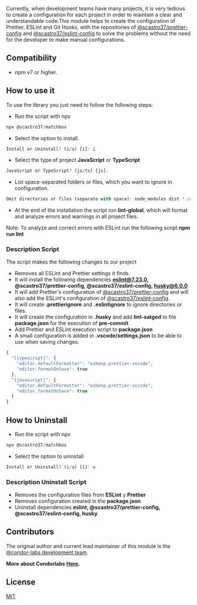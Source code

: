 Currently, when development teams have many projects, it is very tedious to create a configuration for each project in order to maintain a clear and understandable code.This module helps to create the configuration of Prettier, ESLint and Git Hooks, with the repositories of [@scastro37/prettier-config](https://github.com/scastro37/prettier-config) and [@scastro37/eslint-config](https://github.com/scastro37/eslint-config) to solve the problems without the need for the developer to make manual configurations.

## Compatibility

- npm v7 or higher.

## How to use it
To use the library you just need to follow the following steps:

- Run the script with npx
```js
npx @scastro37/matchbox
```
- Select the option to install.
```js
Install or Uninstall? (i/u) [i]: i
```
- Select the type of project **JavaScript** or **TypeScript**
```js
JavaScript or TypeScript? (js/ts) [js]:
```
- List space-separated folders or files, which you want to ignore in configuration.
```js
Omit directories or files (separate with space): node_modules dist *.svg
```
- At the end of the installation the script run **lint-global**, which will format and analyze errors and warnings in all project files.

Note:
To analyze and correct errors with ESLint run the following script **npm run lint**

### Description Script
The script makes the following changes to our project
- Removes all ESLint and Prettier settings it finds.
- It will install the following dependencies **eslint@7.23.0, @scastro37/prettier-config, @scastro37/eslint-config, husky@6.0.0**
- It will add Prettier's configuration of [@scastro37/prettier-config](https://github.com/scastro37/prettier-config) and will also add the ESLint's configuration of [@scastro37/eslint-config](https://github.com/scastro37/eslint-config).
- It will create **.prettierignore** and **.eslintignore** to ignore directories or files.
- It will create the configuration in **.husky** and add **lint-satged** to file **package.json** for the execution of **pre-commit**
- Add Prettier and ESLint execution script to **package.json**
- A small configuration is added in **.vscode/settings.json** to be able to use when saving changes.
```js
{
  "[typescript]": {
    "editor.defaultFormatter": "esbenp.prettier-vscode",
    "editor.formatOnSave": true
  },
  "[javascript]": {
    "editor.defaultFormatter": "esbenp.prettier-vscode",
    "editor.formatOnSave": true
  }
}
```

## How to Uninstall

- Run the script with npx
```js
npx @scastro37/matchbox
```
- Select the option to uninstall
```js
Install or Uninstall? (i/u) [i]: u
```
### Description Uninstall Script

- Removes the configuration files from **ESLint** y **Prettier**
- Removes configuration created in the **package.json**
- Uninstall dependencies **eslint, @scastro37/prettier-config, @scastro37/eslint-config, husky**

## Contributors

The original author and current lead maintainer of this module is the [@condor-labs development team](https://condorlabs.io/team).

**More about Condorlabs [Here](https://condorlabs.io/about).**

## License

[MIT](LICENSE)
